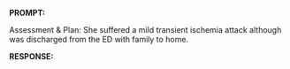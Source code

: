 **PROMPT:**

Assessment & Plan:  She suffered a mild transient ischemia attack although was discharged from the ED with family to home.

**RESPONSE:**

 